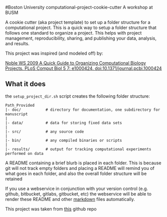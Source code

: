 #Boston University computational-project-cookie-cutter
A workshop at BUSM

A cookie cutter (aka project template) to set up a folder structure for a computational project.
This is a quick way to setup a folder structure that follows one standard to organize a project.
This helps with project management, reproducibility, sharing, and publishing your data, analysis, and results.

This project was inspired (and modeled off) by:

[Noble WS 2009 A Quick Guide to Organizing Computational Biology Projects. PLoS Comput Biol 5 7: e1000424. doi:10.1371/journal.pcbi.1000424](http://dx.doi.org/10.1371/journal.pcbi.1000424)

## What it does
the `setup_project_dir.sh` script creates the following folder structure:

    Path_Provided
    |- doc/           # directory for documentation, one subdirectory for manuscript
    |
    |- data/          # data for storing fixed data sets
    |
    |- src/           # any source code
    |
    |- bin/           # any compiled binaries or scripts
    |
    |- results/       # output for tracking computational experiments performed on data

A README containing a brief blurb is placed in each folder.
This is because git will not track empty folders and placing a README will
remind you of what goes in each folder, and also the overall
folder structure will be retained

If you use a webservice in conjunction with your version control (e.g. github, bitbucket, gitlabs, gitbucket, etc)
the webservice will be able to render these README and other [markdown](https://help.github.com/articles/markdown-basics/) files automatically.

This project was taken from [this](https://github.com/chendaniely/computational-project-cookie-cutter) github repo
